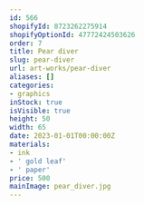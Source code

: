 ```yaml
---
id: 566
shopifyId: 8723262275914
shopifyOptionId: 47772424503626
order: 7
title: Pear diver
slug: pear-diver
url: art-works/pear-diver
aliases: []
categories:
- graphics
inStock: true
isVisible: true
height: 50
width: 65
date: 2023-01-01T00:00:00Z
materials:
- ink
- ' gold leaf'
- ' paper'
price: 500
mainImage: pear_diver.jpg
---
```

